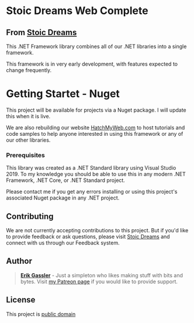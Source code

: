 # Stoic Dreams Web Complete
## From [Stoic Dreams](https://www.stoicdreams.com/home)

This .NET Framework library combines all of our .NET libraries into a single framework.

This framework is in very early development, with features expected to change frequently.

# Getting Startet - Nuget

This project will be available for projects via a Nuget package. I will update this when it is live.

We are also rebuilding our website [HatchMyWeb.com](https://www.hatchmyweb.com) to host tutorials and code samples to help anyone interested in using this framework or any of our other libraries.


### Prerequisites

This library was created as a .NET Standard library using Visual Studio 2019. To my knowledge you should be able to use this in any modern .NET Framework, .NET Core, or .NET Standard project.

Please contact me if you get any errors installing or using this project's associated Nuget package in any .NET project.

## Contributing

We are not currently accepting contributions to this project. But if you'd like to provide feedback or ask questions, please visit [Stoic Dreams](https://www.stoicdreams.com/home) and connect with us through our Feedback system.

## Author

> **[Erik Gassler](https://www.erikgassler.com/home)** - Just a simpleton who likes making stuff with bits and bytes. Visit [my Patreon page](https://www.patreon.com/erikgassler) if you would like to provide support.

## License

This project is [public domain](https://github.com/StoicDreams/WebComplete/blob/master/Docs/LICENSE.md)
